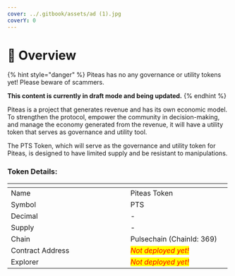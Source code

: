 ```yaml
---
cover: ../.gitbook/assets/ad (1).jpg
coverY: 0
---
```


# 💠 Overview

{% hint style="danger" %}
Piteas has no any governance or utility tokens yet! Please beware of scammers.

**This content is currently in draft mode and being updated.**
{% endhint %}

Piteas is a project that generates revenue and has its own economic model. To strengthen the protocol, empower the community in decision-making, and manage the economy generated from the revenue, it will have a utility token that serves as governance and utility tool.

The PTS Token, which will serve as the governance and utility token for Piteas, is designed to have limited supply and be resistant to manipulations.

### Token Details:

<table data-header-hidden><thead><tr><th width="255"></th><th></th><th data-hidden></th></tr></thead><tbody><tr><td>Name</td><td>Piteas Token</td><td></td></tr><tr><td>Symbol</td><td>PTS</td><td></td></tr><tr><td>Decimal</td><td>-</td><td></td></tr><tr><td>Supply</td><td>-</td><td></td></tr><tr><td>Chain</td><td>Pulsechain (ChainId: 369)</td><td></td></tr><tr><td>Contract Address</td><td><em><mark style="color:red;">Not deployed yet!</mark></em></td><td></td></tr><tr><td>Explorer</td><td><em><mark style="color:red;">Not deployed yet!</mark></em></td><td></td></tr></tbody></table>

